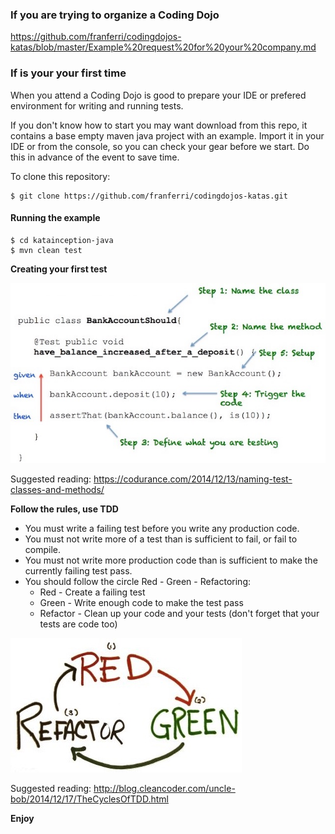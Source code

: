 
### If you are trying to organize a Coding Dojo

https://github.com/franferri/codingdojos-katas/blob/master/Example%20request%20for%20your%20company.md

### If is your your first time

When you attend a Coding Dojo is good to prepare your IDE or prefered environment for writing and running tests.

If you don't know how to start you may want download from this repo, it contains a base empty maven java project with an example.
Import it in your IDE or from the console, so you can check your gear before we start.
Do this in advance of the event to save time.

To clone this repository:

    $ git clone https://github.com/franferri/codingdojos-katas.git

#### Running the example
    $ cd katainception-java
    $ mvn clean test

**Creating your first test**

![Test in 5 steps](https://github.com/franferri/codingdojos-katas/blob/master/images/test_in_5_steps.jpg)

Suggested reading: https://codurance.com/2014/12/13/naming-test-classes-and-methods/

**Follow the rules, use TDD**
* You must write a failing test before you write any production code.
* You must not write more of a test than is sufficient to fail, or fail to compile.
* You must not write more production code than is sufficient to make the currently failing test pass.
* You should follow the circle Red - Green - Refactoring:
  * Red - Create a failing test
  * Green - Write enough code to make the test pass
  * Refactor - Clean up your code and your tests (don't forget that your tests are code too)

![Red Green Refactor](https://github.com/franferri/codingdojos-katas/blob/master/images/red_green_refactor.jpg)

Suggested reading: http://blog.cleancoder.com/uncle-bob/2014/12/17/TheCyclesOfTDD.html

**Enjoy**
